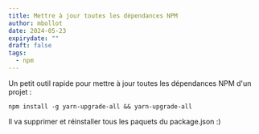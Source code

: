 ```yaml
---
title: Mettre à jour toutes les dépendances NPM
author: mbollot
date: 2024-05-23
expirydate: ""
draft: false
tags:
  - npm
---
```

Un petit outil rapide pour mettre à jour toutes les dépendances NPM d'un projet :

```
npm install -g yarn-upgrade-all && yarn-upgrade-all
```
Il va supprimer et réinstaller tous les paquets du package.json :) 